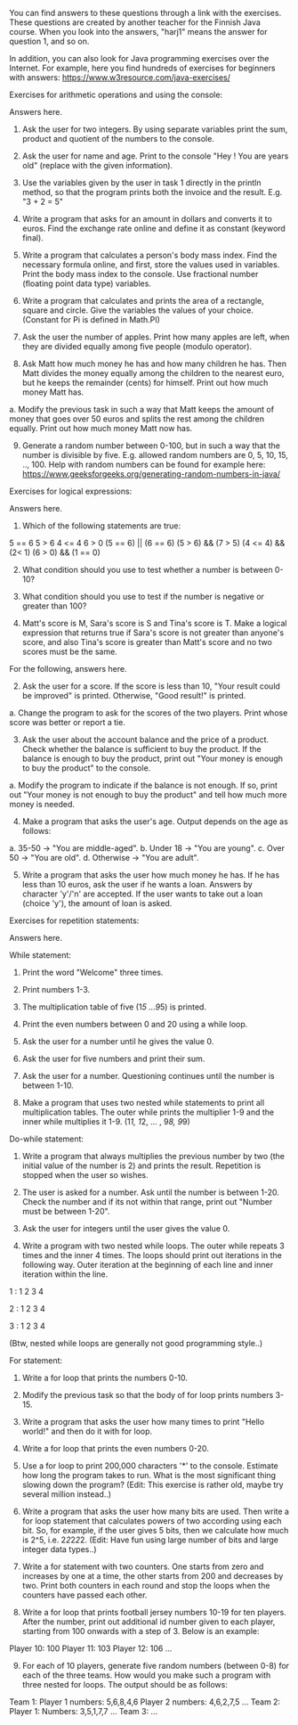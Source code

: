 You can find answers to these questions through a link with the exercises. These questions are created by another teacher for the Finnish Java course. When you look into the answers, "harj1" means the answer for question 1, and so on.

In addition, you can also look for Java programming exercises over the Internet. For example, here you find hundreds of exercises for beginners with answers: https://www.w3resource.com/java-exercises/

Exercises for arithmetic operations and using the console:

Answers here.

1. Ask the user for two integers. By using separate variables print the sum, product and quotient of the numbers to the console.

2. Ask the user for name and age. Print to the console "Hey <name>! You are <age> years old" (replace with the given information).

3. Use the variables given by the user in task 1 directly in the println method, so that the program prints both the invoice and the result. E.g. "3 + 2 = 5"

4. Write a program that asks for an amount in dollars and converts it to euros. Find the exchange rate online and define it as constant (keyword final).

5. Write a program that calculates a person's body mass index. Find the necessary formula online, and first, store the values ​​used in variables. Print the body mass index to the console. Use fractional number (floating point data type) variables.

6. Write a program that calculates and prints the area of ​​a rectangle, square and circle. Give the variables the values ​​of your choice. (Constant for Pi is defined in Math.PI)

7. Ask the user the number of apples. Print how many apples are left, when they are divided equally among five people (modulo operator).

8. Ask Matt how much money he has and how many children he has. Then Matt divides the money equally among the children to the nearest euro, but he keeps the remainder (cents) for himself. Print out how much money Matt has.

a. Modify the previous task in such a way that Matt keeps the amount of money that goes over 50 euros and splits the rest among the children equally. Print out how much money Matt now has.

9. Generate a random number between 0-100, but in such a way that the number is divisible by five. E.g. allowed random numbers are 0, 5, 10, 15, .., 100. Help with random numbers can be found for example here: https://www.geeksforgeeks.org/generating-random-numbers-in-java/

Exercises for logical expressions:

Answers here.

1. Which of the following statements are true:

5 == 6
5 > 6
4 <= 4
6 > 0
(5 == 6) || (6 == 6)
(5 > 6) && (7 > 5)
(4 <= 4) && (2< 1)
(6 > 0) && (1 == 0)

2. What condition should you use to test whether a number is between 0-10?

3. What condition should you use to test if the number is negative or greater than 100?

4. Matt's score is M, Sara's score is S and Tina's score is T. Make a logical expression that returns true if Sara's score is not greater than anyone's score, and also Tina's score is greater than Matt's score and no two scores must be the same.

For the following, answers here.

2. Ask the user for a score. If the score is less than 10, "Your result could be improved" is printed. Otherwise, "Good result!" is printed.

a. Change the program to ask for the scores of the two players. Print whose score was better or report a tie.

3. Ask the user about the account balance and the price of a product. Check whether the balance is sufficient to buy the product. If the balance is enough to buy the product, print out "Your money is enough to buy the product" to the console.

a. Modify the program to indicate if the balance is not enough. If so, print out "Your money is not enough to buy the product" and tell how much more money is needed.

4. Make a program that asks the user's age. Output depends on the age as follows:

a. 35-50 -> "You are middle-aged".
b. Under 18 -> "You are young".
c. Over 50 -> "You are old".
d. Otherwise -> "You are adult".

5. Write a program that asks the user how much money he has. If he has less than 10 euros, ask the user if he wants a loan. Answers by character 'y'/'n' are accepted. If the user wants to take out a loan (choice 'y'), the amount of loan is asked.

Exercises for repetition statements:

Answers here.

While statement:

1. Print the word "Welcome" three times.

2. Print numbers 1-3.

3. The multiplication table of five (1*5 ...9*5) is printed.

4. Print the even numbers between 0 and 20 using a while loop.

5. Ask the user for a number until he gives the value 0.

6. Ask the user for five numbers and print their sum.

7. Ask the user for a number. Questioning continues until the number is between 1-10.

8. Make a program that uses two nested while statements to print all multiplication tables. The outer while prints the multiplier 1-9 and the inner while multiplies it 1-9. (1*1, 1*2, ... , 9*8, 9*9)

Do-while statement:

1. Write a program that always multiplies the previous number by two (the initial value of the number is 2) and prints the result. Repetition is stopped when the user so wishes.

2. The user is asked for a number. Ask until the number is between 1-20. Check the number and if its not within that range, print out "Number must be between 1-20".

3. Ask the user for integers until the user gives the value 0.

4. Write a program with two nested while loops. The outer while repeats 3 times and the inner 4 times. The loops should print out iterations in the following way. Outer iteration at the beginning of each line and inner iteration within the line.

1 : 1 2 3 4

2 : 1 2 3 4

3 : 1 2 3 4

(Btw, nested while loops are generally not good programming style..)

For statement:

1. Write a for loop that prints the numbers 0-10.

2. Modify the previous task so that the body of for loop prints numbers 3-15.

3. Write a program that asks the user how many times to print "Hello world!" and then do it with for loop.

4. Write a for loop that prints the even numbers 0-20.

5. Use a for loop to print 200,000 characters '\*' to the console. Estimate how long the program takes to run. What is the most significant thing slowing down the program? (Edit: This exercise is rather old, maybe try several million instead..)

6. Write a program that asks the user how many bits are used. Then write a for loop statement that calculates powers of two according using each bit. So, for example, if the user gives 5 bits, then we calculate how much is 2^5, i.e. 2*2*2*2*2. (Edit: Have fun using large number of bits and large integer data types..)

7. Write a for statement with two counters. One starts from zero and increases by one at a time, the other starts from 200 and decreases by two. Print both counters in each round and stop the loops when the counters have passed each other.

8. Write a for loop that prints football jersey numbers 10-19 for ten players. After the number, print out additional id number given to each player, starting from 100 onwards with a step of 3. Below is an example:

Player 10: 100
Player 11: 103
Player 12: 106
...

9. For each of 10 players, generate five random numbers (between 0-8) for each of the three teams. How would you make such a program with three nested for loops. The output should be as follows:

Team 1:
Player 1 numbers: 5,6,8,4,6
Player 2 numbers: 4,6,2,7,5
...
Team 2:
Player 1: Numbers: 3,5,1,7,7
...
Team 3:
...
